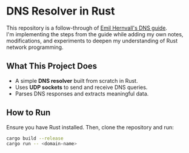 # DNS Resolver in Rust  

This repository is a follow-through of [Emil Hernvall's DNS guide](https://github.com/EmilHernvall/dnsguide.git).  
I'm implementing the steps from the guide while adding my own notes, modifications, and experiments to deepen my understanding of Rust network programming.  

## What This Project Does  
- A simple **DNS resolver** built from scratch in Rust.  
- Uses **UDP sockets** to send and receive DNS queries.  
- Parses DNS responses and extracts meaningful data.  

## How to Run  
Ensure you have Rust installed. Then, clone the repository and run:  

```sh
cargo build --release
cargo run -- <domain-name>

